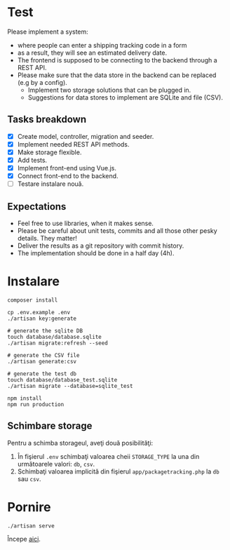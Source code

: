 # Test

Please implement a system:
* where people can enter a shipping tracking code in a form
* as a result, they will see an estimated delivery date.
* The frontend is supposed to be connecting to the backend through a REST API.
* Please make sure that the data store in the backend can be replaced (e.g by a config).
  * Implement two storage solutions that can be plugged in.
  * Suggestions for data stores to implement are SQLite and file (CSV).

## Tasks breakdown

- [X] Create model, controller, migration and seeder.
- [X] Implement needed REST API methods.
- [X] Make storage flexible.
- [X] Add tests.
- [X] Implement front-end using Vue.js.
- [X] Connect front-end to the backend.
- [ ] Testare instalare nouă.

## Expectations

* Feel free to use libraries, when it makes sense.
* Please be careful about unit tests, commits and all those other pesky details. They matter!
* Deliver the results as a git repository with commit history.
* The implementation should be done in a half day (4h).

# Instalare

```
composer install

cp .env.example .env
./artisan key:generate

# generate the sqlite DB
touch database/database.sqlite
./artisan migrate:refresh --seed

# generate the CSV file
./artisan generate:csv

# generate the test db
touch database/database_test.sqlite
./artisan migrate --database=sqlite_test

npm install
npm run production
```

## Schimbare storage

Pentru a schimba storageul, aveţi două posibilităţi:

1. În fişierul `.env` schimbaţi valoarea cheii `STORAGE_TYPE` la una din următoarele valori: `db`, `csv`.
2. Schimbaţi valoarea implicită din fişierul `app/packagetracking.php` la `db` sau `csv`.

# Pornire

```
./artisan serve
```

Începe [aici](http://localhost:8000).
